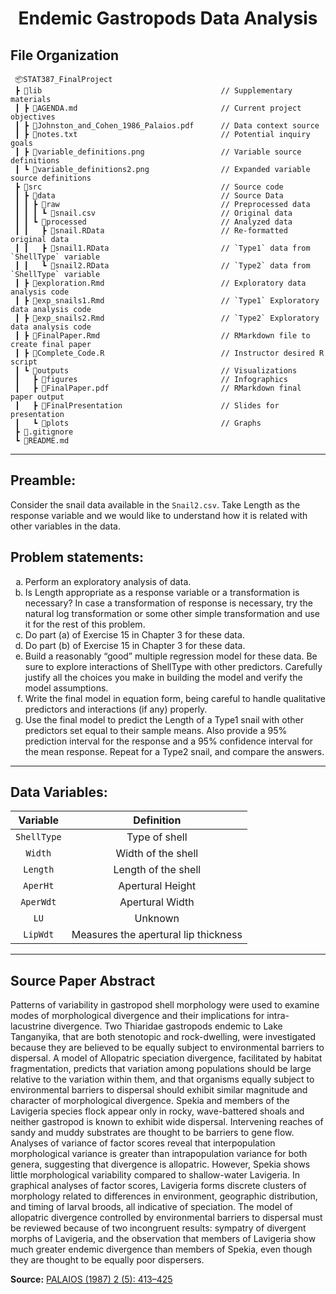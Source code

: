<h1 align="center"> Endemic Gastropods Data Analysis </h1>

## File Organization 

```
 📦STAT387_FinalProject      
 ┣ 📂lib                                        // Supplementary materials
 ┃ ┣ 📄AGENDA.md                                // Current project objectives 
 ┃ ┣ 📄Johnston_and_Cohen_1986_Palaios.pdf      // Data context source
 ┃ ┣ 📄notes.txt                                // Potential inquiry goals
 ┃ ┣ 📄variable_definitions.png                 // Variable source definitions
 ┃ ┗ 📄variable_definitions2.png                // Expanded variable source definitions
 ┣ 📂src                                        // Source code
 ┃ ┣ 📂data                                     // Source Data 
 ┃ ┃ ┣ 📂raw                                    // Preprocessed data
 ┃ ┃ ┃ ┗ 📄snail.csv                            // Original data
 ┃ ┃ ┗ 📂processed                              // Analyzed data
 ┃ ┃   ┣ 📄snail.RData                          // Re-formatted original data 
 ┃ ┃   ┣ 📄snail1.RData                         // `Type1` data from `ShellType` variable 
 ┃ ┃   ┗ 📄snail2.RData                         // `Type2` data from `ShellType` variable 
 ┃ ┣ 📂exploration.Rmd                          // Exploratory data analysis code            
 ┃ ┣ 📂exp_snails1.Rmd                          // `Type1` Exploratory data analysis code
 ┃ ┣ 📂exp_snails2.Rmd                          // `Type2` Exploratory data analysis code
 ┃ ┣ 📄FinalPaper.Rmd                           // RMarkdown file to create final paper
 ┃ ┣ 📄Complete_Code.R                          // Instructor desired R script 
 ┃ ┗ 📄outputs                                  // Visualizations
 ┃   ┣ 📂figures                                // Infographics
 ┃   ┣ 📂FinalPaper.pdf                         // RMarkdown final paper output
 ┃   ┣ 📂FinalPresentation                      // Slides for presentation
 ┃   ┗ 📂plots                                  // Graphs
 ┣ 📄.gitignore                                 
 ┗ 📄README.md
```
---

## Preamble:
Consider the snail data available in the `Snail2.csv`. Take Length as the response variable and we would like to understand how it is related with other variables in the data.

## Problem statements:

<ol type="a">
  <li> Perform an exploratory analysis of data.</li>
  
  <li> Is Length appropriate as a response variable or a transformation is necessary? In case a transformation of response is necessary, try the natural log transformation or some other simple transformation and use it for the rest of this problem. </li>
  
  <li> Do part (a) of Exercise 15 in Chapter 3 for these data. </li>
  
  <li> Do part (b) of Exercise 15 in Chapter 3 for these data. </li>
  
  <li> Build a reasonably “good” multiple regression model for these data. Be sure to explore interactions of ShellType with other predictors. Carefully justify all the choices you make in building the model and verify the model assumptions. </li>
  
  <li> Write the final model in equation form, being careful to handle qualitative predictors and interactions (if any) properly.</li>
  
  <li> Use the final model to predict the Length of a Type1 snail with other predictors set equal to their sample means. Also provide a 95% prediction interval for the response and a 95% confidence interval for the mean response. Repeat for a Type2 snail, and compare the answers. </li>
</ol>

---

## Data Variables:

|   Variable    |               Definition                |
|:-------------:|:---------------------------------------:|
|  `ShellType`  |   Type of shell                         |
|   `Width`     |   Width of the shell                    |
|   `Length`    |   Length of the shell                   |
|   `AperHt`    |   Apertural Height                      |
|   `AperWdt`   |   Apertural Width                       |
|   `LU`        |   Unknown                               |
|   `LipWdt`    |   Measures the apertural lip thickness  |

---

## Source Paper Abstract

Patterns of variability in gastropod shell morphology were used to examine modes of morphological divergence and their implications for intra-lacustrine divergence. Two Thiaridae gastropods endemic to Lake Tanganyika, that are both stenotopic and rock-dwelling, were investigated because they are believed to be equally subject to environmental barriers to dispersal. A model of Allopatric speciation divergence, facilitated by habitat fragmentation, predicts that variation among populations should be large relative to the variation within them, and that organisms equally subject to environmental barriers to dispersal should exhibit similar magnitude and character of morphological divergence. Spekia and members of the Lavigeria species flock appear only in rocky, wave-battered shoals and neither gastropod is known to exhibit wide dispersal. Intervening reaches of sandy and muddy substrates are thought to be barriers to gene flow. Analyses of variance of factor scores reveal that interpopulation morphological variance is greater than intrapopulation variance for both genera, suggesting that divergence is allopatric. However, Spekia shows little morphological variability compared to shallow-water Lavigeria. In graphical analyses of factor scores, Lavigeria forms discrete clusters of morphology related to differences in environment, geographic distribution, and timing of larval broods, all indicative of speciation. The model of allopatric divergence controlled by environmental barriers to dispersal must be reviewed because of two incongruent results: sympatry of divergent morphs of Lavigeria, and the observation that members of Lavigeria show much greater endemic divergence than members of Spekia, even though they are thought to be equally poor dispersers.

**Source:** [PALAIOS (1987) 2 (5): 413–425](https://doi.org/10.2307/3514613)